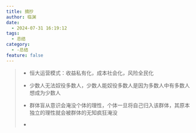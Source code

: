```yaml
---
title: 摘抄
author: 临渊
date:
  - 2024-07-31 16:19:12
tags:
  - 总结
category:
  - -总结
feature: false
---
```



> + 恒大运营模式：收益私有化，成本社会化，风险全民化
>
> + 少数人无法奴役多数人，少数人能奴役多数人是因为多数人中有多数人想成为少数人
>
> + 群体盲从意识会淹没个体的理性，个体一旦将自己归入该群体，其原本独立的理性就会被群体的无知疯狂淹没
> + 

